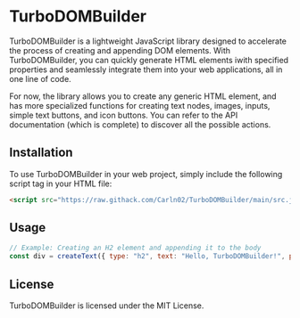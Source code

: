 # TurboDOMBuilder
TurboDOMBuilder is a lightweight JavaScript library designed to accelerate the process of creating and appending DOM elements. With TurboDOMBuilder, you can quickly generate HTML elements iwith specified properties and seamlessly integrate them into your web applications, all in one line of code.

For now, the library allows you to create any generic HTML element, and has more specialized functions for creating text nodes, images, inputs, simple text buttons, and icon buttons. You can refer to the API documentation (which is complete) to discover all the possible actions.

## Installation

To use TurboDOMBuilder in your web project, simply include the following script tag in your HTML file:

```html
<script src="https://raw.githack.com/Carln02/TurboDOMBuilder/main/src.js"></script>
```

## Usage
```javascript
// Example: Creating an H2 element and appending it to the body
const div = createText({ type: "h2", text: "Hello, TurboDOMBuilder!", parent: document.body});
```

## License
TurboDOMBuilder is licensed under the MIT License.
